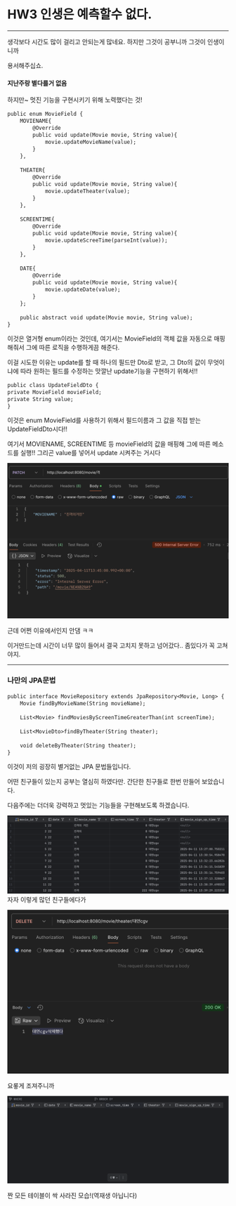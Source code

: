 # HW3 인생은 예측할수 없다.
---

생각보다 시간도 많이 걸리고 안되는게 많네요.
하지만 그것이 공부니까 그것이 인생이니까

용서해주십쇼.
#### 지난주랑 별다를거 없음
하지만~ 멋진 기능을 구현시키기 위해 노력했다는 것!
```
public enum MovieField {
    MOVIENAME{
        @Override
        public void update(Movie movie, String value){
            movie.updateMovieName(value);
        }
    },

    THEATER{
        @Override
        public void update(Movie movie, String value){
            movie.updateTheater(value);
        }
    },

    SCREENTIME{
        @Override
        public void update(Movie movie, String value){
            movie.updateScreeTime(parseInt(value));
        }
    },

    DATE{
        @Override
        public void update(Movie movie, String value){
            movie.updateDate(value);
        }
    };

    public abstract void update(Movie movie, String value);
}

```
이것은 열거형 enum이라는 것인데, 여기서는 MovieField의 객체 값을 자동으로 매핑해줘서 그에 따른 로직을 수행하게끔 해준다.

이걸 시도한 이유는 update를 할 때 하나의 필드만 Dto로 받고, 그 Dto의 값이 무엇이냐에 따라 원하는 필드를 수정하는 맛깔난 update기능을 구현하기 위해서!!

```
public class UpdateFieldDto {
private MovieField movieField;
private String value;
}
```
이것은 enum MovieField를 사용하기 위해서 필드이름과 그 값을 직접 받는 UpdateFieldDto시다!!

여기서 MOVIENAME, SCREENTIME 등 movieField의 값을 매핑해 그에 따른 메소드를 실행!! 그리곤 value를 넣어서 update 시켜주는 거시다

![hw3_1.png](captures/hw3_1.png)

근데 어쩐 이유에서인지 안댐 ㅋㅋ

이거만드는데 시간이 너무 많이 들어서 결국 고치지 못하고 넘어갔다.. 좀있다가 꼭 고쳐야지.

---

### 나만의 JPA문법

```
public interface MovieRepository extends JpaRepository<Movie, Long> {
    Movie findByMovieName(String movieName);

    List<Movie> findMoviesByScreenTimeGreaterThan(int screenTime);

    List<MovieDto>findByTheater(String theater);

    void deleteByTheater(String theater);
}
```
이것이 저의 굉장히 별거없는 JPA 문법들입니다. 

어떤 친구들이 있는지 공부는 열심히 하였다만. 간단한 친구들로 한번 만들어 보았습니다.

다음주에는 더더욱 강력하고 멋있는 기능들을 구현해보도록 하겠습니다.

![hw3_2.png](captures/hw3_2.png)
자자 이렇게 많던 친구들에다가

![hw3_4.png](captures/hw3_4.png)

요롷게 조져주니까

![hw3_3.png](captures/hw3_3.png)

짠 모든 테이블이 싹 사라진 모습!(역재생 아닙니다)

